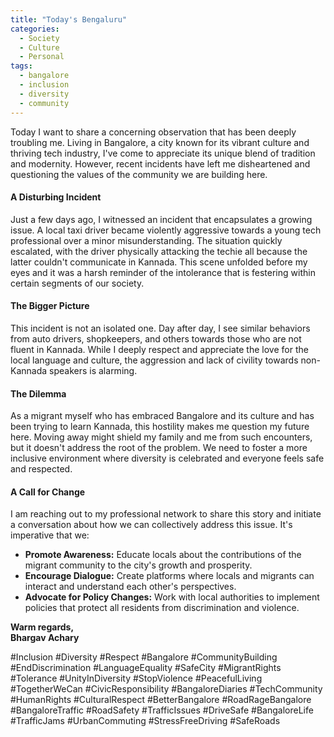 ```yaml
---
title: "Today's Bengaluru"
categories: 
  - Society
  - Culture
  - Personal
tags:
  - bangalore
  - inclusion
  - diversity
  - community
---
```


Today I want to share a concerning observation that has been deeply troubling me. Living in Bangalore, a city known for its vibrant culture and thriving tech industry, I've come to appreciate its unique blend of tradition and modernity. However, recent incidents have left me disheartened and questioning the values of the community we are building here.

#### A Disturbing Incident

Just a few days ago, I witnessed an incident that encapsulates a growing issue. A local taxi driver became violently aggressive towards a young tech professional over a minor misunderstanding. The situation quickly escalated, with the driver physically attacking the techie all because the latter couldn't communicate in Kannada. This scene unfolded before my eyes and it was a harsh reminder of the intolerance that is festering within certain segments of our society.

#### The Bigger Picture

This incident is not an isolated one. Day after day, I see similar behaviors from auto drivers, shopkeepers, and others towards those who are not fluent in Kannada. While I deeply respect and appreciate the love for the local language and culture, the aggression and lack of civility towards non-Kannada speakers is alarming.

#### The Dilemma

As a migrant myself who has embraced Bangalore and its culture and has been trying to learn Kannada, this hostility makes me question my future here. Moving away might shield my family and me from such encounters, but it doesn't address the root of the problem. We need to foster a more inclusive environment where diversity is celebrated and everyone feels safe and respected.

#### A Call for Change

I am reaching out to my professional network to share this story and initiate a conversation about how we can collectively address this issue. It's imperative that we:

- **Promote Awareness:** Educate locals about the contributions of the migrant community to the city's growth and prosperity.
- **Encourage Dialogue:** Create platforms where locals and migrants can interact and understand each other's perspectives.
- **Advocate for Policy Changes:** Work with local authorities to implement policies that protect all residents from discrimination and violence.

**Warm regards,  
Bhargav Achary**

#Inclusion #Diversity #Respect #Bangalore #CommunityBuilding #EndDiscrimination #LanguageEquality #SafeCity #MigrantRights #Tolerance #UnityInDiversity #StopViolence #PeacefulLiving #TogetherWeCan #CivicResponsibility #BangaloreDiaries #TechCommunity #HumanRights #CulturalRespect #BetterBangalore #RoadRageBangalore #BangaloreTraffic #RoadSafety #TrafficIssues #DriveSafe #BangaloreLife #TrafficJams #UrbanCommuting #StressFreeDriving #SafeRoads